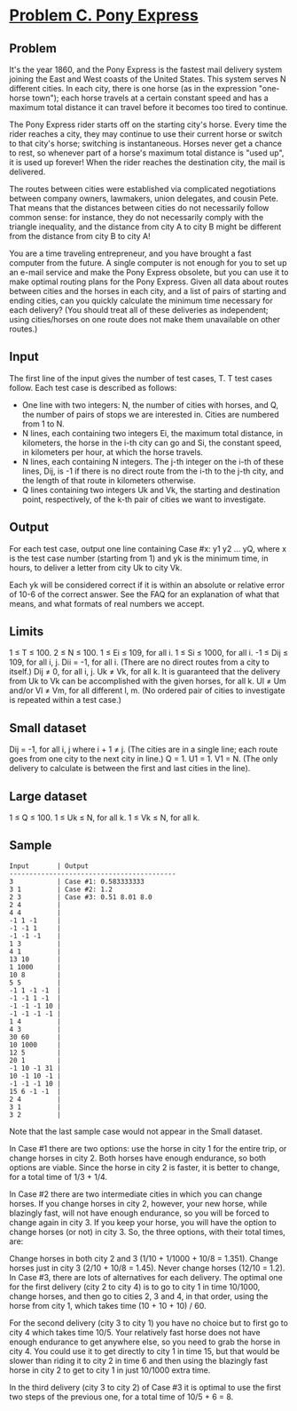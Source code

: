 # [Problem C. Pony Express](https://code.google.com/codejam/contest/8294486/dashboard#s=p2)

## Problem

It's the year 1860, and the Pony Express is the fastest mail delivery system joining the East and West coasts of the United States. This system serves N different cities. In each city, there is one horse (as in the expression "one-horse town"); each horse travels at a certain constant speed and has a maximum total distance it can travel before it becomes too tired to continue.

The Pony Express rider starts off on the starting city's horse. Every time the rider reaches a city, they may continue to use their current horse or switch to that city's horse; switching is instantaneous. Horses never get a chance to rest, so whenever part of a horse's maximum total distance is "used up", it is used up forever! When the rider reaches the destination city, the mail is delivered.

The routes between cities were established via complicated negotiations between company owners, lawmakers, union delegates, and cousin Pete. That means that the distances between cities do not necessarily follow common sense: for instance, they do not necessarily comply with the triangle inequality, and the distance from city A to city B might be different from the distance from city B to city A!

You are a time traveling entrepreneur, and you have brought a fast computer from the future. A single computer is not enough for you to set up an e-mail service and make the Pony Express obsolete, but you can use it to make optimal routing plans for the Pony Express. Given all data about routes between cities and the horses in each city, and a list of pairs of starting and ending cities, can you quickly calculate the minimum time necessary for each delivery? (You should treat all of these deliveries as independent; using cities/horses on one route does not make them unavailable on other routes.)

## Input

The first line of the input gives the number of test cases, T. T test cases follow. Each test case is described as follows:

* One line with two integers: N, the number of cities with horses, and Q, the number of pairs of stops we are interested in. Cities are numbered from 1 to N.
* N lines, each containing two integers Ei, the maximum total distance, in kilometers, the horse in the i-th city can go and Si, the constant speed, in kilometers per hour, at which the horse travels.
* N lines, each containing N integers. The j-th integer on the i-th of these lines, Dij, is -1 if there is no direct route from the i-th to the j-th city, and the length of that route in kilometers otherwise.
* Q lines containing two integers Uk and Vk, the starting and destination point, respectively, of the k-th pair of cities we want to investigate.

## Output

For each test case, output one line containing Case #x: y1 y2 ... yQ, where x is the test case number (starting from 1) and yk is the minimum time, in hours, to deliver a letter from city Uk to city Vk.

Each yk will be considered correct if it is within an absolute or relative error of 10-6 of the correct answer. See the FAQ for an explanation of what that means, and what formats of real numbers we accept.

## Limits

1 ≤ T ≤ 100.
2 ≤ N ≤ 100.
1 ≤ Ei ≤ 109, for all i.
1 ≤ Si ≤ 1000, for all i.
-1 ≤ Dij ≤ 109, for all i, j.
Dii = -1, for all i. (There are no direct routes from a city to itself.)
Dij ≠ 0, for all i, j.
Uk ≠ Vk, for all k.
It is guaranteed that the delivery from Uk to Vk can be accomplished with the given horses, for all k.
Ul ≠ Um and/or Vl ≠ Vm, for all different l, m. (No ordered pair of cities to investigate is repeated within a test case.)

## Small dataset

Dij = -1, for all i, j where i + 1 ≠ j. (The cities are in a single line; each route goes from one city to the next city in line.)
Q = 1.
U1 = 1.
V1 = N. (The only delivery to calculate is between the first and last cities in the line).

## Large dataset

1 ≤ Q ≤ 100.
1 ≤ Uk ≤ N, for all k.
1 ≤ Vk ≤ N, for all k.

## Sample

```
Input       | Output 
------------------------------------------ 
3           | Case #1: 0.583333333
3 1         | Case #2: 1.2
2 3         | Case #3: 0.51 8.01 8.0
2 4         |
4 4         |
-1 1 -1     |
-1 -1 1     |
-1 -1 -1    |
1 3         |
4 1         |
13 10       |
1 1000      |
10 8        |
5 5         |
-1 1 -1 -1  |
-1 -1 1 -1  |
-1 -1 -1 10 |
-1 -1 -1 -1 |
1 4         |
4 3         |
30 60       |
10 1000     |
12 5        |
20 1        |
-1 10 -1 31 |
10 -1 10 -1 |
-1 -1 -1 10 |
15 6 -1 -1  |
2 4         |
3 1         |
3 2         |
```

Note that the last sample case would not appear in the Small dataset.

In Case #1 there are two options: use the horse in city 1 for the entire trip, or change horses in city 2. Both horses have enough endurance, so both options are viable. Since the horse in city 2 is faster, it is better to change, for a total time of 1/3 + 1/4.

In Case #2 there are two intermediate cities in which you can change horses. If you change horses in city 2, however, your new horse, while blazingly fast, will not have enough endurance, so you will be forced to change again in city 3. If you keep your horse, you will have the option to change horses (or not) in city 3. So, the three options, with their total times, are:

Change horses in both city 2 and 3 (1/10 + 1/1000 + 10/8 = 1.351).
Change horses just in city 3 (2/10 + 10/8 = 1.45).
Never change horses (12/10 = 1.2).
In Case #3, there are lots of alternatives for each delivery. The optimal one for the first delivery (city 2 to city 4) is to go to city 1 in time 10/1000, change horses, and then go to cities 2, 3 and 4, in that order, using the horse from city 1, which takes time (10 + 10 + 10) / 60.

For the second delivery (city 3 to city 1) you have no choice but to first go to city 4 which takes time 10/5. Your relatively fast horse does not have enough endurance to get anywhere else, so you need to grab the horse in city 4. You could use it to get directly to city 1 in time 15, but that would be slower than riding it to city 2 in time 6 and then using the blazingly fast horse in city 2 to get to city 1 in just 10/1000 extra time.

In the third delivery (city 3 to city 2) of Case #3 it is optimal to use the first two steps of the previous one, for a total time of 10/5 + 6 = 8.
